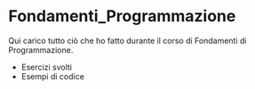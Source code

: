 # Fondamenti_Programmazione

Qui carico tutto ciò che ho fatto durante il corso di Fondamenti di Programmazione.

- Esercizi svolti
- Esempi di codice